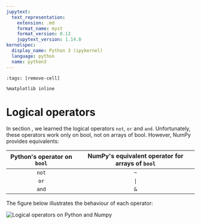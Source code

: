 ```yaml
---
jupytext:
  text_representation:
    extension: .md
    format_name: myst
    format_version: 0.13
    jupytext_version: 1.14.0
kernelspec:
  display_name: Python 3 (ipykernel)
  language: python
  name: python3
---
```


```{code-cell} ipython3
:tags: [remove-cell]

%matplotlib inline
```

# Logical operators

In section [](python_conditions_logical_operators.md), we learned the logical operators `not`, `or` and `and`. Unfortunately, these operators work only on bool, not on arrays of bool. However, NumPy provides equivalents:

| Python's operator on `bool` | NumPy's equivalent operator for arrays of `bool` |
|:---------------------------:|:------------------------------------------------:|
|            `not`            |                       `~`                        |
|            `or`             |                       `\|`                       |
|            `and`            |                       `&`                        |

The figure below illustrates the behaviour of each operator:

![Logical operators on Python and Numpy](_static/images/numpy_boolean_operators.png)
